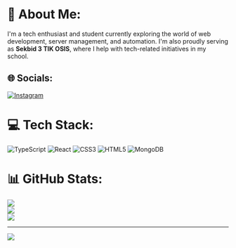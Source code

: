 # 💫 About Me:
I'm a tech enthusiast and student currently exploring the world of web development, server management, and automation. I'm also proudly serving as **Sekbid 3 TIK OSIS**, where I help with tech-related initiatives in my school.


## 🌐 Socials:
[![Instagram](https://img.shields.io/badge/Instagram-%23E4405F.svg?logo=Instagram&logoColor=white)](https://instagram.com/arfalbm) 

# 💻 Tech Stack:
![TypeScript](https://img.shields.io/badge/typescript-%23007ACC.svg?style=for-the-badge&logo=typescript&logoColor=white) ![React](https://img.shields.io/badge/react-%2320232a.svg?style=for-the-badge&logo=react&logoColor=%2361DAFB) ![CSS3](https://img.shields.io/badge/css3-%231572B6.svg?style=for-the-badge&logo=css3&logoColor=white) ![HTML5](https://img.shields.io/badge/html5-%23E34F26.svg?style=for-the-badge&logo=html5&logoColor=white) ![MongoDB](https://img.shields.io/badge/MongoDB-%234ea94b.svg?style=for-the-badge&logo=mongodb&logoColor=white)
# 📊 GitHub Stats:
![](https://github-readme-stats.vercel.app/api?username=Arpaaa&theme=dark&hide_border=false&include_all_commits=true&count_private=true)<br/>
![](https://nirzak-streak-stats.vercel.app/?user=Arpaaa&theme=dark&hide_border=false)<br/>
![](https://github-readme-stats.vercel.app/api/top-langs/?username=Arpaaa&theme=dark&hide_border=false&include_all_commits=true&count_private=true&layout=compact)

---
[![](https://visitcount.itsvg.in/api?id=Arpaaa&icon=0&color=0)](https://visitcount.itsvg.in)

<!-- Proudly created with GPRM ( https://gprm.itsvg.in ) -->
